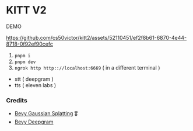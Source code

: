 # KITT V2

DEMO

https://github.com/cs50victor/kitt2/assets/52110451/ef2f8b61-6870-4e44-8718-0f92ef90cefc

1. `pnpm i`
2. `pnpm dev`
3. `ngrok http http:://localhost:6669` ( in a different terminal )

- stt ( deepgram )
- tts ( eleven labs )

### Credits

- [Bevy Gaussian Splatting](https://github.com/mosure/bevy_gaussian_splatting) 🎖️
- [Bevy Deepgram](github.com/deepgram-devs/bevy-deepgram)
